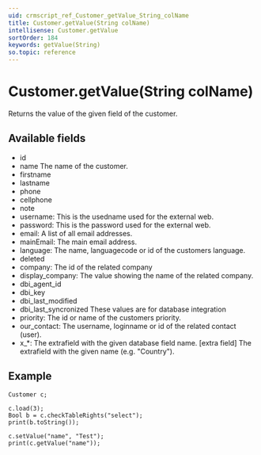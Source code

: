 ```yaml
---
uid: crmscript_ref_Customer_getValue_String_colName
title: Customer.getValue(String colName)
intellisense: Customer.getValue
sortOrder: 184
keywords: getValue(String)
so.topic: reference
---
```


# Customer.getValue(String colName)

Returns the value of the given field of the customer.

## Available fields

* id
* name The name of the customer.
* firstname
* lastname
* phone
* cellphone
* note
* username: This is the usedname used for the external web.
* password: This is the password used for the external web.
* email: A list of all email addresses.
* mainEmail: The main email address.
* language: The name, languagecode or id of the customers language.
* deleted
* company: The id of the related company
* display\_company: The value showing the name of the related company.
* dbi\_agent_id
* dbi\_key
* dbi\_last_modified
* dbi\_last_syncronized These values are for database integration
* priority: The id or name of the customers priority.
* our\_contact: The username, loginname or id of the related contact (user).
* x_*: The extrafield with the given database field name.
[extra field] The extrafield with the given name (e.g. "Country").

## Example

    Customer c;
    
    c.load(3);
    Bool b = c.checkTableRights("select");
    print(b.toString());
    
    c.setValue("name", "Test");
    print(c.getValue("name"));

